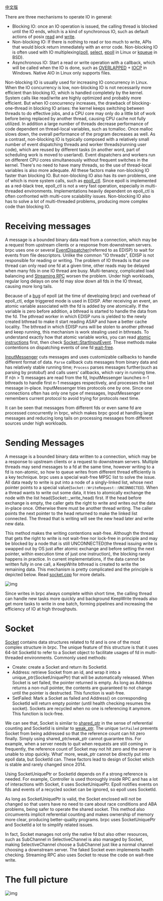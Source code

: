 [中文版](../cn/io.md)

There are three mechanisms to operate IO in general:

- Blocking IO: once an IO operation is issued, the calling thread is blocked until the IO ends, which is a kind of synchronous IO, such as default actions of posix [read](http://linux.die.net/man/2/read) and [write](http://linux.die.net/man/2/write).
- Non-blocking IO: If there is nothing to read or too much to write, APIs that would block return immediately with an error code. Non-blocking IO is often used with IO multiplexing([poll](http://linux.die.net/man/2/poll), [select](http://linux.die.net/man/2/select), [epoll](http://linux.die.net/man/4/epoll) in Linux or [kqueue](https://www.freebsd.org/cgi/man.cgi?query=kqueue&sektion=2) in BSD).
- Asynchronous IO: Start a read or write operation with a callback, which will be called when the IO is done, such as [OVERLAPPED](https://msdn.microsoft.com/en-us/library/windows/desktop/ms684342(v=vs.85).aspx) + [IOCP](https://msdn.microsoft.com/en-us/library/windows/desktop/aa365198(v=vs.85).aspx) in Windows. Native AIO in Linux only supports files.

Non-blocking IO is usually used for increasing IO concurrency in Linux. When the IO concurrency is low, non-blocking IO is not necessarily more efficient than blocking IO, which is handled completely by the kernel. System calls like read/write are highly optimized and probably more efficient. But when IO concurrency increases, the drawback of blocking-one-thread in blocking IO arises: the kernel keeps switching between threads to do effective jobs, and a CPU core may only do a little bit of work before being replaced by another thread, causing CPU cache not fully utilized. In addition a large number of threads decrease performance of code dependent on thread-local variables, such as tcmalloc. Once malloc slows down, the overall performance of the program decreases as well. As a contrast, non-blocking IO is typically composed with a relatively small number of event dispatching threads and worker threads(running user code), which are reused by different tasks (in another word, part of scheduling work is moved to userland). Event dispatchers and workers run on different CPU cores simultaneously without frequent switches in the kernel. There's no need to have many threads, so the use of thread-local variables is also more adequate. All these factors make non-blocking IO faster than blocking IO. But non-blocking IO also has its own problems, one of which is more system calls, such as [epoll_ctl](http://man7.org/linux/man-pages/man2/epoll_ctl.2.html). Since epoll is implemented as a red-black tree, epoll_ctl is not a very fast operation, especially in multi-threaded environments. Implementations heavily dependent on epoll_ctl is often confronted with multi-core scalability issues. Non-blocking IO also has to solve a lot of multi-threaded problems, producing more complex code than blocking IO.

# Receiving messages

A message is a bounded binary data read from a connection, which may be a request from upstream clients or a response from downstream servers. brpc uses one or several [EventDispatcher](https://github.com/brpc/brpc/blob/master/src/brpc/event_dispatcher.cpp)(referred to as EDISP) to wait for events from file descriptors. Unlike the common "IO threads", EDISP is not responsible for reading or writing. The problem of IO threads is that one thread can only read one fd at a given time, other reads may be delayed when many fds in one IO thread are busy. Multi-tenancy, complicated load balancing and [Streaming RPC](streaming_rpc.md) worsen the problem. Under high workloads, regular long delays on one fd may slow down all fds in the IO thread, causing more long tails.

Because of a [bug](https://patchwork.kernel.org/patch/1970231/) of epoll (at the time of developing brpc) and overhead of epoll_ctl, edge triggered mode is used in EDISP. After receiving an event, an atomic variable associated with the fd is added by one atomically. If the variable is zero before addition, a bthread is started to handle the data from the fd. The pthread worker in which EDISP runs is yielded to the newly created bthread to make it start reading ASAP and have a better cache locality. The bthread in which EDISP runs will be stolen to another pthread and keep running, this mechanism is work stealing used in bthreads. To understand exactly how that atomic variable works, you can read [atomic instructions](atomic_instructions.md) first, then check [Socket::StartInputEvent](https://github.com/brpc/brpc/blob/master/src/brpc/socket.cpp). These methods make contentions on dispatching events of one fd [wait-free](http://en.wikipedia.org/wiki/Non-blocking_algorithm#Wait-freedom).

[InputMessenger](https://github.com/brpc/brpc/blob/master/src/brpc/input_messenger.h) cuts messages and uses customizable callbacks to handle different format of data. `Parse` callback cuts messages from binary data and has relatively stable running time; `Process` parses messages further(such as parsing by protobuf) and calls users' callbacks, which vary in running time. If n(n > 1) messages are read from the fd, InputMessenger launches n-1 bthreads to handle first n-1 messages respectively, and processes the last message in-place. InputMessenger tries protocols one by one. Since one connections often has only one type of messages, InputMessenger remembers current protocol to avoid trying for protocols next time. 

It can be seen that messages from different fds or even same fd are processed concurrently in brpc, which makes brpc good at handling large messages and reducing long tails on processing messages from different sources under high workloads.

# Sending Messages

A message is a bounded binary data written to a connection, which may be a response to upstream clients or a request to downstream servers. Multiple threads may send messages to a fd at the same time, however writing to a fd is non-atomic, so how to queue writes from different thread efficiently is a key technique. brpc uses a special wait-free MPSC list to solve the issue. All data ready to write is put into a node of a singly-linked list, whose next pointer points to a special value(`Socket::WriteRequest::UNCONNECTED`). When a thread wants to write out some data, it tries to atomically exchange the node with the list head(Socket::_write_head) first. If the head before exchange is empty, the caller gets the right to write and writes out the data in-place once. Otherwise there must be another thread writing. The caller points the next pointer to the head returned to make the linked list connected. The thread that is writing will see the new head later and write new data.

This method makes the writing contentions wait-free. Although the thread that gets the right to write is not wait-free nor lock-free in principle and may be blocked by a node that is still UNCONNECTED(the thread issuing write is swapped out by OS just after atomic exchange and before setting the next pointer, within execution time of just one instruction), the blocking rarely happens in practice. In current implementations, if the data cannot be written fully in one call, a KeepWrite bthread is created to write the remaining data. This mechanism is pretty complicated and the principle is depicted below. Read [socket.cpp](https://github.com/brpc/brpc/blob/master/src/brpc/socket.cpp) for more details.

![img](../images/write.png)

Since writes in brpc always complete within short time, the calling thread can handle new tasks more quickly and background KeepWrite threads also get more tasks to write in one batch, forming pipelines and increasing the efficiency of IO at high throughputs.

# Socket

[Socket](https://github.com/brpc/brpc/blob/master/src/brpc/socket.h) contains data structures related to fd and is one of the most complex structure in brpc. The unique feature of this structure is that it uses 64-bit SocketId to refer to a Socket object to facilitate usages of fd in multi-threaded environments. Commonly used methods:

- Create: create a Socket and return its SocketId.
- Address: retrieve Socket from an id, and wrap it into a unique_ptr(SocketUniquePtr) that will be automatically released. When Socket is set failed, the pointer returned is empty. As long as Address returns a non-null pointer, the contents are guaranteed to not change until the pointer is destructed. This function is wait-free.
- SetFailed: Mark a Socket as failed and Address() on corresponding SocketId will return empty pointer (until health checking resumes the socket). Sockets are recycled when no one is referencing it anymore. This function is lock-free.

We can see that, Socket is similar to [shared_ptr](http://en.cppreference.com/w/cpp/memory/shared_ptr) in the sense of referential counting and SocketId is similar to [weak_ptr](http://en.cppreference.com/w/cpp/memory/weak_ptr). The unique `SetFailed` prevents Socket from being addressed so that the reference count can hit zero finally. Simply using shared_ptr/weak_ptr cannot guarantee this. For example, when a server needs to quit when requests are still coming in frequently, the reference count of Socket may not hit zero and the server is unable to stop quickly. What' more, weak_ptr cannot be directly put into epoll data, but SocketId can. These factors lead to design of Socket which is stable and rarely changed since 2014.

Using SocketUniquePtr or SocketId depends on if a strong reference is needed. For example, Controller is used thoroughly inside RPC and has a lot of interactions with Socket, it uses SocketUniquePtr. Epoll notifies events on fds and events of a recycled socket can be ignored, so epoll uses SocketId. 

As long as SocketUniquePtr is valid, the Socket enclosed will not be changed so that users have no need to care about race conditions and ABA problems, being safer to operate the shared socket. This method also circumvents implicit referential counting and makes ownership of memory more clear, producing better-quality programs. brpc uses SocketUniquePtr and SocketId a lot to simplify related issues.

In fact, Socket manages not only the native fd but also other resources, such as SubChannel in SelectiveChannel is also managed by Socket, making SelectiveChannel choose a SubChannel just like a normal channel choosing a downstream server. The faked Socket even implements health checking. Streaming RPC also uses Socket to reuse the code on wait-free write.

# The full picture

![img](../images/rpc_flow.png)
